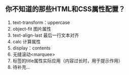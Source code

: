 ## 你不知道的那些HTML和CSS属性配置？

1. text-transform：uppercase
2. object-fit 图片属性
3. text-align-last 最后一行文本对齐
4. calc 计算属性
5. display：contents
6. 无缝滚动\<marquee\>
7. 标签的title属性实际应用（内容过长时，用于提示作用）
8. 待补充...
